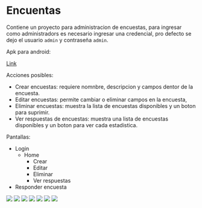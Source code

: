 # Encuentas

Contiene un proyecto para administracion de encuestas, para ingresar como administradors es necesario ingresar una credencial, pro defecto se dejo el usuario `admin` y contraseña `admin`.

Apk para android:

[Link](./app-debug.apk)

Acciones posibles:

- Crear encuestas: requiere nomnbre, descripcion y campos dentor de la encuesta.
- Editar encuestas: permite cambiar o eliminar campos en la encuesta,
- Eliminar encuestas: muestra la lista de encuestas disponibles y un boton para suprimir.
- Ver respuestas de encuestas: muestra una lista de encuestas disponibles y un boton para ver cada estadistica.

Pantallas:

- Login
  - Home
    - Crear
    - Editar
    - Eliminar
    - Ver respuestas
- Responder encuesta

![](./fotos/1.jpeg)
![](./fotos/2.jpeg)
![](./fotos/3.jpeg)
![](./fotos/4.jpeg)
![](./fotos/5.jpeg)
![](./fotos/6.jpeg)
![](./fotos/7.jpeg)
